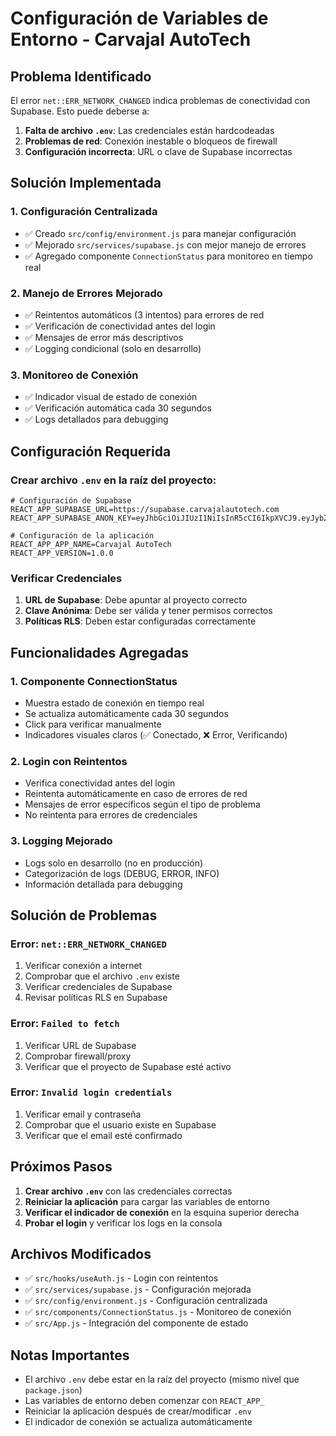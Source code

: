 # Configuración de Variables de Entorno - Carvajal AutoTech

## Problema Identificado

El error `net::ERR_NETWORK_CHANGED` indica problemas de conectividad con Supabase. Esto puede deberse a:

1. **Falta de archivo `.env`**: Las credenciales están hardcodeadas
2. **Problemas de red**: Conexión inestable o bloqueos de firewall
3. **Configuración incorrecta**: URL o clave de Supabase incorrectas

## Solución Implementada

### 1. Configuración Centralizada
- ✅ Creado `src/config/environment.js` para manejar configuración
- ✅ Mejorado `src/services/supabase.js` con mejor manejo de errores
- ✅ Agregado componente `ConnectionStatus` para monitoreo en tiempo real

### 2. Manejo de Errores Mejorado
- ✅ Reintentos automáticos (3 intentos) para errores de red
- ✅ Verificación de conectividad antes del login
- ✅ Mensajes de error más descriptivos
- ✅ Logging condicional (solo en desarrollo)

### 3. Monitoreo de Conexión
- ✅ Indicador visual de estado de conexión
- ✅ Verificación automática cada 30 segundos
- ✅ Logs detallados para debugging

## Configuración Requerida

### Crear archivo `.env` en la raíz del proyecto:

```env
# Configuración de Supabase
REACT_APP_SUPABASE_URL=https://supabase.carvajalautotech.com
REACT_APP_SUPABASE_ANON_KEY=eyJhbGciOiJIUzI1NiIsInR5cCI6IkpXVCJ9.eyJyb2xlIjoiYW5vbiIsImlzcyI6InN1cGFiYXNlIiwiaWF0IjoxNzI1ODk2MDAwLCJleHAiOjIwNDExMjgwMDB9.kA_F1gSwDb_8foKy0vcttWvHJ8wn0HRnRmW31nXJNKQ

# Configuración de la aplicación
REACT_APP_APP_NAME=Carvajal AutoTech
REACT_APP_VERSION=1.0.0
```

### Verificar Credenciales

1. **URL de Supabase**: Debe apuntar al proyecto correcto
2. **Clave Anónima**: Debe ser válida y tener permisos correctos
3. **Políticas RLS**: Deben estar configuradas correctamente

## Funcionalidades Agregadas

### 1. Componente ConnectionStatus
- Muestra estado de conexión en tiempo real
- Se actualiza automáticamente cada 30 segundos
- Click para verificar manualmente
- Indicadores visuales claros (✅ Conectado, ❌ Error, Verificando)

### 2. Login con Reintentos
- Verifica conectividad antes del login
- Reintenta automáticamente en caso de errores de red
- Mensajes de error específicos según el tipo de problema
- No reintenta para errores de credenciales

### 3. Logging Mejorado
- Logs solo en desarrollo (no en producción)
- Categorización de logs (DEBUG, ERROR, INFO)
- Información detallada para debugging

## Solución de Problemas

### Error: `net::ERR_NETWORK_CHANGED`
1. Verificar conexión a internet
2. Comprobar que el archivo `.env` existe
3. Verificar credenciales de Supabase
4. Revisar políticas RLS en Supabase

### Error: `Failed to fetch`
1. Verificar URL de Supabase
2. Comprobar firewall/proxy
3. Verificar que el proyecto de Supabase esté activo

### Error: `Invalid login credentials`
1. Verificar email y contraseña
2. Comprobar que el usuario existe en Supabase
3. Verificar que el email esté confirmado

## Próximos Pasos

1. **Crear archivo `.env`** con las credenciales correctas
2. **Reiniciar la aplicación** para cargar las variables de entorno
3. **Verificar el indicador de conexión** en la esquina superior derecha
4. **Probar el login** y verificar los logs en la consola

## Archivos Modificados

- ✅ `src/hooks/useAuth.js` - Login con reintentos
- ✅ `src/services/supabase.js` - Configuración mejorada
- ✅ `src/config/environment.js` - Configuración centralizada
- ✅ `src/components/ConnectionStatus.js` - Monitoreo de conexión
- ✅ `src/App.js` - Integración del componente de estado

## Notas Importantes

- El archivo `.env` debe estar en la raíz del proyecto (mismo nivel que `package.json`)
- Las variables de entorno deben comenzar con `REACT_APP_`
- Reiniciar la aplicación después de crear/modificar `.env`
- El indicador de conexión se actualiza automáticamente
